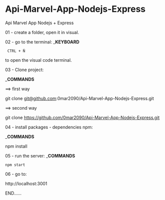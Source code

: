 # Api-Marvel-App-Nodejs-Express
Api Marvel App Nodejs + Express

01 - create a folder, open it in visual.

02 - go to the terminal:
_____KEYBOARD____

     CTRL + Ñ

to open the visual code terminal.

03 - Clone project:

_____COMMANDS____

==> first way

git clone git@github.com:0mar2090/Api-Marvel-App-Nodejs-Express.git

==> second way

git clone https://github.com/0mar2090/Api-Marvel-App-Nodejs-Express.git

04 - install packages - dependencies  npm:

_____COMMANDS____

   npm install

05 - run the server:
_____COMMANDS____

    npm start

06 - go to:

http://localhost:3001

END......